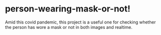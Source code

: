 # person-wearing-mask-or-not!
Amid this covid pandemic, this project is a useful one for checking whether the person has wore a mask or not in both images and realtime.
